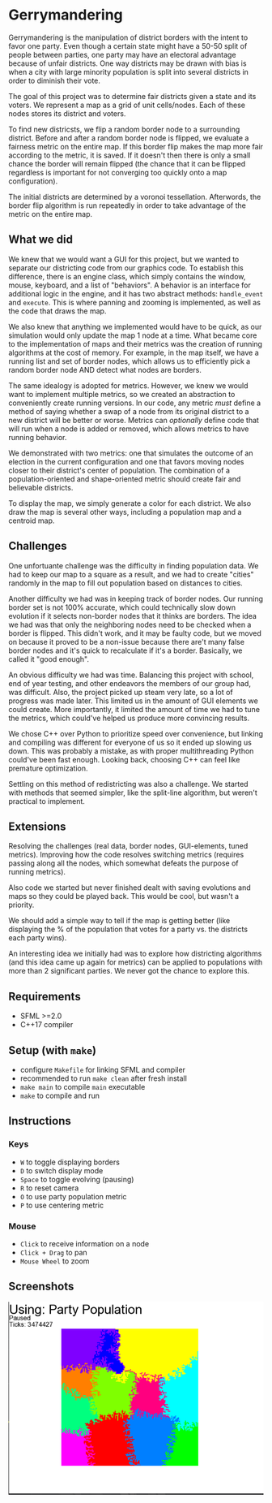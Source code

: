 # Gerrymandering

Gerrymandering is the manipulation of district borders with the intent to favor one party. Even though a certain state might have a 50-50 split of people between parties, one party may have an electoral advantage because of unfair districts. One way districts may be drawn with bias is when a city with large minority population is split into several districts in order to diminish their vote.

The goal of this project was to determine fair districts given a state and its voters. We represent a map as a grid of unit cells/nodes. Each of these nodes stores its district and voters.

To find new districsts, we flip a random border node to a surrounding district. Before and after a random border node is flipped, we evaluate a fairness metric on the entire map. If this border flip makes the map more fair according to the metric, it is saved. If it doesn't then there is only a small chance the border will remain flipped (the chance that it can be flipped regardless is important for not converging too quickly onto a map configuration).

The initial districts are determined by a voronoi tessellation. Afterwords, the border flip algorithm is run repeatedly in order to take advantage of the metric on the entire map.

## What we did

We knew that we would want a GUI for this project, but we wanted to separate our districting code from our graphics code. To establish this difference, there is an engine class, which simply contains the window, mouse, keyboard, and a list of "behaviors". A behavior is an interface for additional logic in the engine, and it has two abstract methods: `handle_event` and `execute`. This is where panning and zooming is implemented, as well as the code that draws the map.

We also knew that anything we implemented would have to be quick, as our simulation would only update the map 1 node at a time. What became core to the implementation of maps and their metrics was the creation of running algorithms at the cost of memory. For example, in the map itself, we have a running list and set of border nodes, which allows us to efficiently pick a random border node AND detect what nodes are borders.

The same idealogy is adopted for metrics. However, we knew we would want to implement multiple metrics, so we created an abstraction to conveniently create running versions. In our code, any metric *must* define a method of saying whether a swap of a node from its original district to a new district will be better or worse. Metrics can *optionally* define code that will run when a node is added or removed, which allows metrics to have running behavior.

We demonstrated with two metrics: one that simulates the outcome of an election in the current configuration and one that favors moving nodes closer to their district's center of population. The combination of a population-oriented and shape-oriented metric should create fair and believable districts.

To display the map, we simply generate a color for each district. We also draw the map is several other ways, including a population map and a centroid map.

## Challenges

One unfortuante challenge was the difficulty in finding population data. We had to keep our map to a square as a result, and we had to create "cities" randomly in the map to fill out population based on distances to cities.

Another difficulty we had was in keeping track of border nodes. Our running border set is not 100% accurate, which could technically slow down evolution if it selects non-border nodes that it thinks are borders. The idea we had was that only the neighboring nodes need to be checked when a border is flipped. This didn't work, and it may be faulty code, but we moved on because it proved to be a non-issue because there are't many false border nodes and it's quick to recalculate if it's a border. Basically, we called it "good enough".

An obvious difficulty we had was time. Balancing this project with school, end of year testing, and other endeavors the members of our group had, was difficult. Also, the project picked up steam very late, so a lot of progress was made later. This limited us in the amount of GUI elements we could create. More importantly, it limited the amount of time we had to tune the metrics, which could've helped us produce more convincing results.

We chose C++ over Python to prioritize speed over convenience, but linking and compiling was different for everyone of us so it ended up slowing us down. This was probably a mistake, as with proper multithreading Python could've been fast enough. Looking back, choosing C++ can feel like premature optimization.

Settling on this method of redistricting was also a challenge. We started with methods that seemed simpler, like the split-line algorithm, but weren't practical to implement.

## Extensions

Resolving the challenges (real data, border nodes, GUI-elements, tuned metrics). Improving how the code resolves switching metrics (requires passing along all the nodes, which somewhat defeats the purpose of running metrics).

Also code we started but never finished dealt with saving evolutions and maps so they could be played back. This would be cool, but wasn't a priority.

We should add a simple way to tell if the map is getting better (like displaying the % of the population that votes for a party vs. the districts each party wins).

An interesting idea we initially had was to explore how districting algorithms (and this idea came up again for metrics) can be applied to populations with more than 2 significant parties. We never got the chance to explore this.

## Requirements

* SFML >=2.0
* C++17 compiler

## Setup (with `make`)

* configure `Makefile` for linking SFML and compiler
* recommended to run `make clean` after fresh install
* `make main` to compile `main` executable
* `make` to compile and run

## Instructions

### Keys

* `W` to toggle displaying borders
* `D` to switch display mode
* `Space` to toggle evolving (pausing)
* `R` to reset camera
* `O` to use party population metric
* `P` to use centering metric

### Mouse

* `Click` to receive information on a node
* `Click + Drag` to pan
* `Mouse Wheel` to zoom


## Screenshots

![Program in action](images/screenshot1.png)
